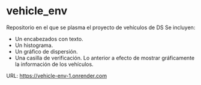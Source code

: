 # vehicle_env
Repositorio en el que se plasma el proyecto de vehículos de DS
Se incluyen:
*  Un encabezados con texto.
*  Un histograma.
*  Un gráfico de dispersión.
*  Una casilla de verificación.
Lo anterior a efecto de mostrar gráficamente la información de los vehículos.

URL: https://vehicle-env-1.onrender.com
